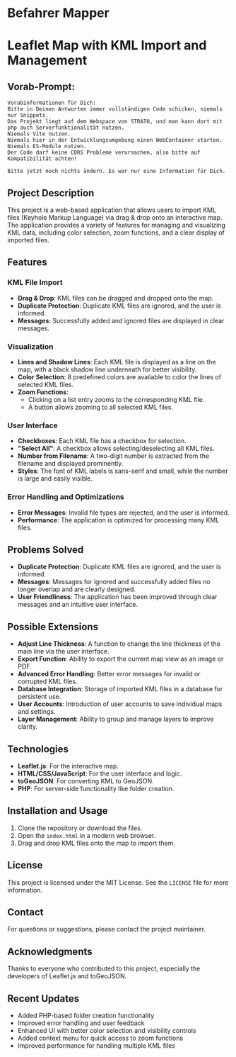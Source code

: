 # Befahrer Mapper
# Leaflet Map with KML Import and Management

## Vorab-Prompt:
    Vorabinformationen für Dich:
    Bitte in Deinen Antworten immer vollständigen Code schicken, niemals nur Snippets.
    Das Projekt liegt auf dem Webspace von STRATO, und man kann dort mit php auch Serverfunktionalität nutzen.
    Niemals Vite nutzen.
    Niemals hier in der Entwicklungsumgebung einen WebContainer starten.
    Niemals ES-Module nutzen.
    Der Code darf keine CORS Probleme verursachen, also bitte auf Kompatibilität achten!
    
    Bitte jetzt noch nichts ändern. Es war nur eine Information für Dich.

## Project Description
This project is a web-based application that allows users to import KML files (Keyhole Markup Language) via drag & drop onto an interactive map. The application provides a variety of features for managing and visualizing KML data, including color selection, zoom functions, and a clear display of imported files.

## Features
### KML File Import
- **Drag & Drop**: KML files can be dragged and dropped onto the map.
- **Duplicate Protection**: Duplicate KML files are ignored, and the user is informed.
- **Messages**: Successfully added and ignored files are displayed in clear messages.

### Visualization
- **Lines and Shadow Lines**: Each KML file is displayed as a line on the map, with a black shadow line underneath for better visibility.
- **Color Selection**: 8 predefined colors are available to color the lines of selected KML files.
- **Zoom Functions**:
  - Clicking on a list entry zooms to the corresponding KML file.
  - A button allows zooming to all selected KML files.

### User Interface
- **Checkboxes**: Each KML file has a checkbox for selection.
- **"Select All"**: A checkbox allows selecting/deselecting all KML files.
- **Number from Filename**: A two-digit number is extracted from the filename and displayed prominently.
- **Styles**: The font of KML labels is sans-serif and small, while the number is large and easily visible.

### Error Handling and Optimizations
- **Error Messages**: Invalid file types are rejected, and the user is informed.
- **Performance**: The application is optimized for processing many KML files.

## Problems Solved
- **Duplicate Protection**: Duplicate KML files are ignored, and the user is informed.
- **Messages**: Messages for ignored and successfully added files no longer overlap and are clearly designed.
- **User Friendliness**: The application has been improved through clear messages and an intuitive user interface.

## Possible Extensions
- **Adjust Line Thickness**: A function to change the line thickness of the main line via the user interface.
- **Export Function**: Ability to export the current map view as an image or PDF.
- **Advanced Error Handling**: Better error messages for invalid or corrupted KML files.
- **Database Integration**: Storage of imported KML files in a database for persistent use.
- **User Accounts**: Introduction of user accounts to save individual maps and settings.
- **Layer Management**: Ability to group and manage layers to improve clarity.

## Technologies
- **Leaflet.js**: For the interactive map.
- **HTML/CSS/JavaScript**: For the user interface and logic.
- **toGeoJSON**: For converting KML to GeoJSON.
- **PHP**: For server-side functionality like folder creation.

## Installation and Usage
1. Clone the repository or download the files.
2. Open the `index.html` in a modern web browser.
3. Drag and drop KML files onto the map to import them.

## License
This project is licensed under the MIT License. See the `LICENSE` file for more information.

## Contact
For questions or suggestions, please contact the project maintainer.

## Acknowledgments
Thanks to everyone who contributed to this project, especially the developers of Leaflet.js and toGeoJSON.

## Recent Updates
- Added PHP-based folder creation functionality
- Improved error handling and user feedback
- Enhanced UI with better color selection and visibility controls
- Added context menu for quick access to zoom functions
- Improved performance for handling multiple KML files
